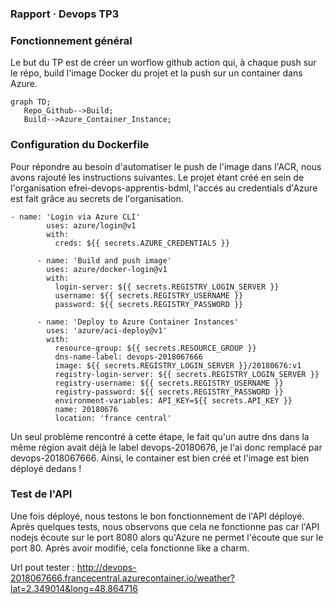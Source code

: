 ### Rapport · Devops TP3

### Fonctionnement général

Le but du TP est de créer un worflow github action qui, à chaque push sur le répo, build l'image Docker du projet et la push sur un container dans Azure.
 ```mermaid
graph TD;
    Repo_Github-->Build;
    Build-->Azure_Container_Instance;
```

### Configuration du Dockerfile

Pour répondre au besoin d'automatiser le push de l'image dans l'ACR, nous avons rajouté les instructions suivantes. 
Le projet étant créé en sein de l'organisation efrei-devops-apprentis-bdml, l'accés au credentials d'Azure est fait grâce au secrets de l'organisation.

```
- name: 'Login via Azure CLI'
        uses: azure/login@v1
        with:
          creds: ${{ secrets.AZURE_CREDENTIALS }}
          
      - name: 'Build and push image'
        uses: azure/docker-login@v1
        with:
          login-server: ${{ secrets.REGISTRY_LOGIN_SERVER }}
          username: ${{ secrets.REGISTRY_USERNAME }}
          password: ${{ secrets.REGISTRY_PASSWORD }}

      - name: 'Deploy to Azure Container Instances'
        uses: 'azure/aci-deploy@v1'
        with:
          resource-group: ${{ secrets.RESOURCE_GROUP }}
          dns-name-label: devops-2018067666
          image: ${{ secrets.REGISTRY_LOGIN_SERVER }}/20180676:v1
          registry-login-server: ${{ secrets.REGISTRY_LOGIN_SERVER }}
          registry-username: ${{ secrets.REGISTRY_USERNAME }}
          registry-password: ${{ secrets.REGISTRY_PASSWORD }}
          environment-variables: API_KEY=${{ secrets.API_KEY }}
          name: 20180676
          location: 'france central'
 ```
 
Un seul problème rencontré à cette étape, le fait qu'un autre dns dans la même région avait déjà le label devops-20180676, je l'ai donc remplacé par devops-2018067666. Ainsi, le container est bien créé et l'image est bien déployé dedans ! 
 
 
 ### Test de l'API 
 
 Une fois déployé, nous testons le bon fonctionnement de l'API déployé. Après quelques tests, nous observons que cela ne fonctionne pas car l'API nodejs écoute sur le port 8080 alors qu'Azure ne permet l'écoute que sur le port 80. Après avoir modifié, cela fonctionne like a charm.
 
 Url pout tester : http://devops-2018067666.francecentral.azurecontainer.io/weather?lat=2.349014&long=48.864716
 
 
